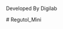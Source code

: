 <p>Developed By Digilab</p>
# Regutol_Mini 
<!-- Developed By Digilab <a href="https://digilabteam.github.io/GPQUIZ17/">GP GAME </a> -->
